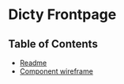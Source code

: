 # Dicty Frontpage

## Table of Contents

- [Readme](/README.md)
- [Component wireframe](./component-wireframe.md)

